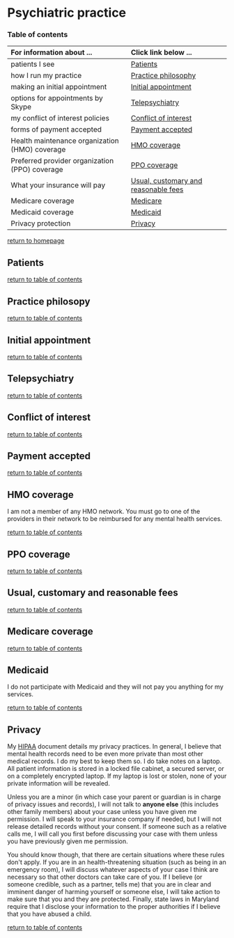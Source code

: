 # Psychiatric practice

### Table of contents

| **For information about ...** | **Click link below ...** |
|:---------------------|:-----------------------| 
| patients I see | [Patients](#patients) |
| how I run my practice |[Practice philosophy](#practice-philosophy) |
| making an initial appointment  | [Initial appointment](#initial-appointment) |
| options for appointments by Skype | [Telepsychiatry](#telepsychiatry) |
| my conflict of interest policies | [Conflict of interest](#conflict-of-interest) |
| forms of payment accepted | [Payment accepted](#payment-accepted) |
| Health maintenance organization (HMO) coverage | [HMO coverage](#hmo-coverage) |
| Preferred provider organization (PPO) coverage | [PPO coverage](#ppo-coverage) |
| What your insurance will pay | [Usual, customary and reasonable fees](#usual-customary-and-reasonable-fees) |
| Medicare coverage | [Medicare](#medicare) |
| Medicaid coverage | [Medicaid](#medicaid) |
| Privacy protection | [Privacy](#privacy) |
[return to homepage](README.md)


## Patients

[return to table of contents](#table-of-contents)

## Practice philosopy

[return to table of contents](#table-of-contents)

## Initial appointment

[return to table of contents](#table-of-contents)

## Telepsychiatry

[return to table of contents](#table-of-contents)

## Conflict of interest

[return to table of contents](#table-of-contents)

## Payment accepted

[return to table of contents](#table-of-contents)

## HMO coverage

I am not a member of any HMO network. You must go to one of the providers in their network to be reimbursed for any mental health services.

[return to table of contents](#table-of-contents)

## PPO coverage

[return to table of contents](#table-of-contents)

## Usual, customary and reasonable fees

[return to table of contents](#table-of-contents)

## Medicare coverage

[return to table of contents](#table-of-contents)

## Medicaid

I do not participate with Medicaid and they will not pay you anything for my services.

[return to table of contents](#table-of-contents)

## Privacy
My [HIPAA](http://patrickbarta.com/media/hipaa.pdf) document details my privacy practices.  In general, I believe that mental health records need to be even more private than most other medical records. I do my best to keep them so.
I do take notes on a laptop. All patient information is stored in a locked file cabinet, a secured server, or on a completely encrypted laptop. If my laptop is lost or stolen, none of your private information will be revealed.

Unless you are a minor (in which case your parent or guardian is in charge of privacy issues and records), I will not talk to **anyone else** (this includes other family members) about your case unless you have given me permission.
I will speak to your insurance company if needed, but I will not release detailed records without your consent. If someone such as a relative calls me, I will call you first before discussing your case with them unless you have previously given me permission.

You should know though, that there are certain situations where these rules don't apply. If you are in an health-threatening situation (such as being in an emergency room), I will discuss whatever aspects of your case I think are necessary so that other doctors can take care of you. If I believe (or someone credible, such as a partner, tells me) that you are in clear and imminent danger of harming yourself or someone else, I will take action to make sure that you and they are protected. Finally, state laws in Maryland require that I disclose your information to the proper authorities if I believe that you have abused a child.

[return to table of contents](#table-of-contents)
